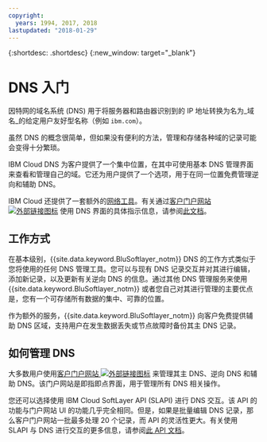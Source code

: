 ```yaml
---
copyright:
  years: 1994, 2017, 2018
lastupdated: "2018-01-29"
---
```


{:shortdesc: .shortdesc}
{:new_window: target="_blank"}

# DNS 入门

因特网的域名系统 (DNS) 用于将服务器和路由器识别到的 IP 地址转换为名为_域名_的给定用户友好型名称（例如 `ibm.com`）。

虽然 DNS 的概念很简单，但如果没有便利的方法，管理和存储各种域的记录可能会变得十分繁琐。

IBM Cloud DNS 为客户提供了一个集中位置，在其中可使用基本 DNS 管理界面来查看和管理自己的域。它还为用户提供了一个选项，用于在同一位置免费管理逆向和辅助 DNS。

IBM Cloud 还提供了一套额外的[网络工具](https://console.bluemix.net/docs/infrastructure/network-tools/getting-started.html#getting-started-with-network-tools)。有关通过[客户门户网站 ![外部链接图标](../../icons/launch-glyph.svg "外部链接图标")](https://control.softlayer.com/) 使用 DNS 界面的具体指示信息，请参阅[此文档](https://github.ibm.com/Bluemix-Docs/dns/blob/staging/using-the-dns-interface.html)。

## 工作方式
在基本级别，{{site.data.keyword.BluSoftlayer_notm}} DNS 的工作方式类似于您将使用的任何 DNS 管理工具。您可以与现有 DNS 记录交互并对其进行编辑，添加新记录，以及更新有关逆向 DNS 的信息。通过其他 DNS 管理服务来使用 {{site.data.keyword.BluSoftlayer_notm}} 或者您自己对其进行管理的主要优点是，您有一个可存储所有数据的集中、可靠的位置。

作为额外的服务，{{site.data.keyword.BluSoftlayer_notm}} 向客户免费提供辅助 DNS 区域，支持用户在发生数据丢失或节点故障时备份其主 DNS 记录。

## 如何管理 DNS
大多数用户使用[客户门户网站 ![外部链接图标](../../icons/launch-glyph.svg "外部链接图标")](https://control.softlayer.com/) 来管理其主 DNS、逆向 DNS 和辅助 DNS。该门户网站是即指即点界面，用于管理所有 DNS 相关操作。

您还可以选择使用 IBM Cloud SoftLayer API (SLAPI) 进行 DNS 交互。该 API 的功能与门户网站 UI 的功能几乎完全相同。但是，如果是批量编辑 DNS 记录，那么客户门户网站一批最多处理 20 个记录，而 API 的灵活性更大。有关使用 SLAPI 与 DNS 进行交互的更多信息，请参阅[此 API 文档](dns-api.html)。



